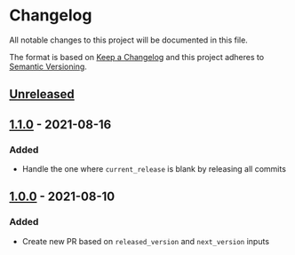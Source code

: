 # Changelog

All notable changes to this project will be documented in this file.

The format is based on [Keep a Changelog](https://keepachangelog.com/en/1.0.0/)
and this project adheres to [Semantic Versioning](https://semver.org/spec/v2.0.0.html).

## [Unreleased]

## [1.1.0] - 2021-08-16
### Added
- Handle the one where `current_release` is blank by releasing all commits

## [1.0.0] - 2021-08-10
### Added
- Create new PR based on `released_version` and `next_version` inputs

[Unreleased]: https://github.com/cucumber-actions/create-release-pr/compare/1.1.0...HEAD
[1.1.0]: https://github.com/cucumber-actions/create-release-pr/compare/1.0.0...1.1.0
[1.0.0]: https://github.com/cucumber-actions/create-release-pr/compare/b0f34e5e159756656abef8b66861f82d6a6d6988...1.0.0
